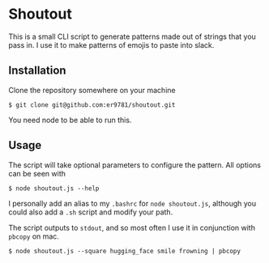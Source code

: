 # Shoutout
This is a small CLI script to generate patterns made out of strings that you pass in.
I use it to make patterns of emojis to paste into slack.

## Installation
Clone the repository somewhere on your machine
```
$ git clone git@github.com:er9781/shoutout.git
```

You need node to be able to run this.

## Usage
The script will take optional parameters to configure the pattern. All options can be seen with
```
$ node shoutout.js --help
```

I personally add an alias to my `.bashrc` for `node shoutout.js`, although you could also add a `.sh` script and modify your path.

The script outputs to `stdout`, and so most often I use it in conjunction with `pbcopy` on mac.

```
$ node shoutout.js --square hugging_face smile frowning | pbcopy
```